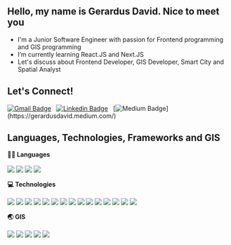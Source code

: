 ## Hello, my name is Gerardus David. Nice to meet you
- I'm a Junior Software Engineer with passion for Frontend programming and GIS programming
- I’m currently learning React.JS and Next.JS
- Let's discuss about Frontend Developer, GIS Developer, Smart City and Spatial Analyst

## Let's Connect!
[![Gmail Badge](https://img.shields.io/badge/-gerardusdavidbayu@gmail.com-c14438?style=flat&logo=Gmail&logoColor=white&link=mailto:gerardusdavidbayu@gmail.com)](mailto:gerardusdavidbayu@gmail.com)
&nbsp;
[![Linkedin Badge](https://img.shields.io/badge/-Gerardus_David_Ady_P.B-blue?style=flat&logo=Linkedin&logoColor=white&link=https://www.linkedin.com/in/gerardusdavidbayuaji/)](https://www.linkedin.com/in/gerardusdavidbayuaji/)
&nbsp;
[![Medium Badge](https://img.shields.io/badge/-Gerardus_David-black?style=flat&logo=Medium&logoColor=white&link=[https://www.linkedin.com/in/ravielze/](https://gerardusdavid.medium.com/))](https://gerardusdavid.medium.com/)

## Languages, Technologies, Frameworks and GIS 
<b>👩‍💻 Languages</b>
</br>
</br>
<img src="https://img.shields.io/badge/-Typescript-000000?logo=typescript&logoColor=white&style=for-the-badge">
<img src="https://img.shields.io/badge/-Javascript-000000?logo=javascript&logoColor=white&style=for-the-badge">
<img src="https://img.shields.io/badge/-python-000000?logo=python&logoColor=white&style=for-the-badge">
<img src="https://img.shields.io/badge/-SQL-000000?logo=logoColor=white&style=for-the-badge">

<b>💻 Technologies</b>
</br>
</br>
<img src="https://img.shields.io/badge/-HTML-000000?logo=html5&logoColor=white&style=for-the-badge">
<img src="https://img.shields.io/badge/-CSS-000000?logo=css3&logoColor=white&style=for-the-badge">
<img src="https://img.shields.io/badge/-Tailwind%20CSS-000000?logo=tailwindcss&logoColor=white&style=for-the-badge">
<img src="https://img.shields.io/badge/-Bootstrap-000000?logo=bootstrap&logoColor=white&style=for-the-badge">
<img src="https://img.shields.io/badge/-Node.js-000000?logo=nodedotjs&logoColor=white&style=for-the-badge">
<img src="https://img.shields.io/badge/-React.Js-000000?logo=react&logoColor=white&style=for-the-badge">
<img src="https://img.shields.io/badge/-Next.Js-000000?logo=Next.js&logoColor=white&style=for-the-badge">
<img src="https://img.shields.io/badge/-Vercel-000000?logo=Vercel&logoColor=white&style=for-the-badge">
<img src="https://img.shields.io/badge/-Git-000000?logo=git&logoColor=white&style=for-the-badge">
<img src="https://img.shields.io/badge/-PostgreSQL-000000?logo=postgresql&logoColor=white&style=for-the-badge">
<img src="https://img.shields.io/badge/-Django-000000?logo=django&logoColor=white&style=for-the-badge">
<img src="https://img.shields.io/badge/-Google%20Cloud%20Platform-000000?logo=Google%20Cloud&logoColor=white&style=for-the-badge">
<img src="https://img.shields.io/badge/-OpenLayers-000000?logo=openlayers&logoColor=white&style=for-the-badge">
<img src="https://img.shields.io/badge/-Leaflet-000000?logo=leaflet&logoColor=white&style=for-the-badge">
<img src="https://img.shields.io/badge/-Figma-000000?logo=figma&logoColor=white&style=for-the-badge">

<b>🌏 GIS</b>
</br>
</br>
<img src="https://img.shields.io/badge/-ArcGIS-000000?logo=arcgis&logoColor=white&style=for-the-badge">
<img src="https://img.shields.io/badge/-QGIS-000000?logo=qgis&logoColor=white&style=for-the-badge">
<img src="https://img.shields.io/badge/-Google%20Earth%20Engine-000000?logo=googleearthengine&logoColor=white&style=for-the-badge">
<img src="https://img.shields.io/badge/-GeoServer-000000?logo=logoColor=white&style=for-the-badge">
<img src="https://img.shields.io/badge/-PostGIS-000000?logo=logoColor=white&style=for-the-badge">
